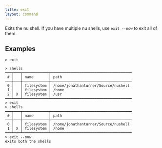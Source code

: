```yaml
---
title: exit
layout: command
---
```


Exits the nu shell. If you have multiple nu shells, use `exit --now` to exit all of them.

## Examples 

```shell
> exit
```

```
> shells
━━━┯━━━┯━━━━━━━━━━━━┯━━━━━━━━━━━━━━━━━━━━━━━━━━━━━━━━━━━━━
 # │   │ name       │ path 
───┼───┼────────────┼─────────────────────────────────────
 0 │   │ filesystem │ /home/jonathanturner/Source/nushell 
 1 │   │ filesystem │ /home 
 2 │ X │ filesystem │ /usr 
━━━┷━━━┷━━━━━━━━━━━━┷━━━━━━━━━━━━━━━━━━━━━━━━━━━━━━━━━━━━━
> exit
> shells
━━━┯━━━┯━━━━━━━━━━━━┯━━━━━━━━━━━━━━━━━━━━━━━━━━━━━━━━━━━━━
 # │   │ name       │ path 
───┼───┼────────────┼─────────────────────────────────────
 0 │   │ filesystem │ /home/jonathanturner/Source/nushell 
 1 │ X │ filesystem │ /home 
━━━┷━━━┷━━━━━━━━━━━━┷━━━━━━━━━━━━━━━━━━━━━━━━━━━━━━━━━━━━━
> exit --now
exits both the shells
```

